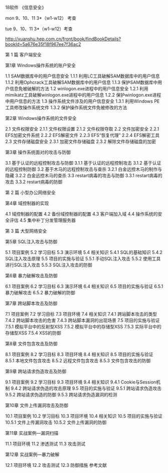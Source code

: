 18软件 《信息安全》

mon   9、10、11  3*（w1-w12） 考查

tue   9、10、11  3*（w1-w12）考查

http://xuanshu.hep.com.cn/front/book/findBookDetails?bookId=5a676e35f18f967ee7f36ac2

第 1 篇 客户端安全


第1章 Windows操作系统的账户安全

1.1 SAM数据库中的用户信息安全
1.1.1 利用LC工具破解SAM数据库中的用户信息
1.1.2 利用Ophcrack工具破解SAM数据库中的用户信息
1.1.3 保护SAM数据库中用户信息免被破解的方法
1.2 winlogon.exe进程中的用户信息安全
1.2.1 利用mimikatz工具破解winlogon.exe进程中的用户信息
1.2.2 保护winlogon.exe进程中用户信息的方法
1.3 操作系统文件涉及的用户信息安全
1.3.1 利用Windows PE工具修改操作系统文件
1.3.2 保护操作系统文件免被修改的方法


第2章 Windows操作系统的文件安全

2.1 文件权限安全
2.1.1 文件权限设置
2.1.2 文件权限夺取
2.2 文件加密安全
2.2.1 EFS加密文件系统
2.2.2 EFS解密文件
2.2.3 EFS“恢复代理”
2.2.4 EFS解密工具
2.3 文件存储磁盘安全
2.3.1 加密文件存储磁盘
2.3.2 解除文件存储磁盘的加密

第3章 操作系统面对的攻击与防御

3.1 基于认证的远程控制攻击与防御
3.1.1 基于认证的远程控制攻击
3.1.2 基于认证的远程控制防御
3.2 基于木马的远程控制攻击与查杀
3.2.1 白金远控木马的制作与隐藏
3.2.2 白金远控木马的查杀
3.3 restart病毒的攻击与防御
3.3.1 restart病毒的攻击
3.3.2 restart病毒的防御

第 2 篇 小型办公网络安全

第4章 域控制器的实现

4.1 域控制器的配置
4.2 备份域控制器的配置
4.3 客户端加入域
4.4 操作系统的安全评估
4.5 集中补丁分发管理服务器

第 3 篇 大型网络安全

第5章 SQL注入攻击与防御

5.1 项目案例
5.2 学习目标
5.3 演示环境
5.4 相关知识
5.4.1 SQL的基础知识
5.4.2 SQL注入攻击原理
5.5 项目的实施与验证
5.5.1 手动SQL注入攻击
5.5.2 使用工具进行SQL注入攻击
5.5.3 SQL注入攻击的防御

第6章 暴力破解攻击及防御

6.1 项目案例
6.2 学习目标
6.3 演示环境
6.4 相关知识
6.5 项目的实施与验证
6.5.1 暴力破解攻击
6.5.2 暴力破解的防御

第7章 跨站脚本攻击及防御

7.1 项目案例
7.2 学习目标
7.3 项目环境
7.4 相关知识
7.4.1 跨站脚本攻击的类型
7.4.2 跨站脚本攻击的危害
7.4.3 跨站脚本漏洞的出现场景
7.5 项目的实施与验证
7.5.1 模拟平台中的反射型XSS
7.5.2 模拟平台中的存储型XSS
7.5.3 实际平台中的存储型XSS
7.5.4 XSS的防御

第8章 文件包含攻击及防御

8.1 项目案例
8.2 学习目标
8.3 项目环境
8.4 相关知识
8.5 项目的实施与验证
8.5.1 本地文件包含攻击
8.5.2 远程文件包含攻击
8.5.3 文件包含攻击的防御

第9章 跨站请求伪造攻击及防御

9.1 项目案例
9.2 学习目标
9.3 项目环境
9.4 相关知识
9.4.1 Cookie与Session机制
9.4.2 跨站请求伪造的攻击原理
9.5 项目的实施与验证
9.5.1 跨站请求伪造攻击
9.5.2 跨站请求伪造的防御
9.5.3 跨站请求伪造漏洞的检测

第10章 文件上传漏洞攻击及防御

10.1 项目案例
10.2 学习目标
10.3 项目环境
10.4 相关知识
10.5 项目的实施与验证
10.5.1 文件上传漏洞攻击
10.5.2 文件上传漏洞的防御

第11章 实战案例—漏洞扫描

11.1 项目环境
11.2 渗透测试
11.3 攻击测试

第12章 实战案例—暴力破解

12.1 项目环境
12.2 攻击测试
12.3 防御措施
参考文献
